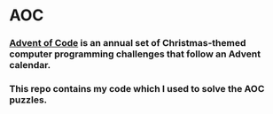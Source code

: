 # AOC

### [Advent of Code](https://adventofcode.com) is an annual set of Christmas-themed computer programming challenges that follow an Advent calendar.

### This repo contains my code which I used to solve the AOC puzzles.